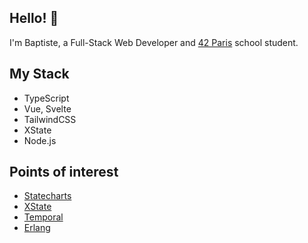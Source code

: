 ## Hello! 👋

I'm Baptiste, a Full-Stack Web Developer and [42 Paris](https://42.fr/en/homepage/) school student.

## My Stack

- TypeScript
- Vue, Svelte
- TailwindCSS
- XState
- Node.js

## Points of interest

- [Statecharts](https://statecharts.dev/)
- [XState](https://xstate.js.org/docs/)
- [Temporal](https://temporal.io/)
- [Erlang](https://www.erlang.org/)
